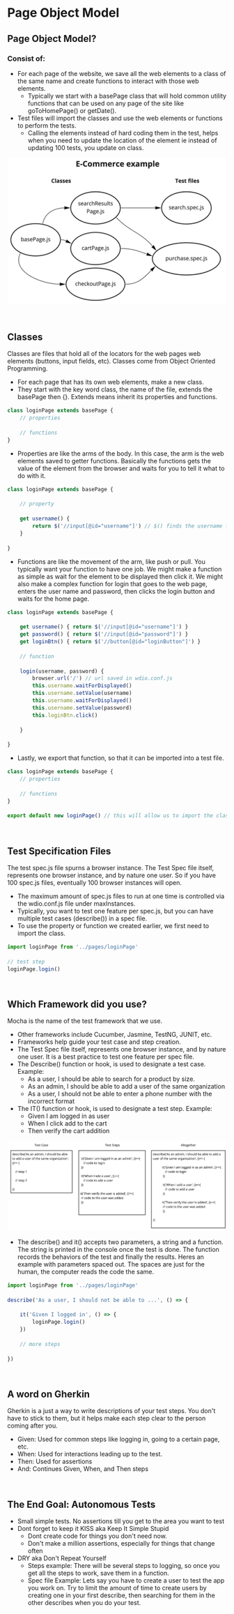 # Page Object Model 


## Page Object Model?

### Consist of: 
- For each page of the website, we save all the web elements to a class of the same name and create functions to interact with those web elements. 
    - Typically we start with a basePage class that will hold common utility functions that can be used on any page of the site like goToHomePage() or getDate(). 
- Test files will import the classes and use the web elements or functions to perform the tests.
    - Calling the elements instead of hard coding them in the test, helps when you need to update the location of the element ie instead of updating 100 tests, you update on class.

![alt text](../imgs/pom_example.jpg "page object example")

<br>

## Classes

Classes are files that hold all of the locators for the web pages web elements (buttons, input fields, etc). Classes come from Object Oriented Programming.
- For each page that has its own web elements, make a new class.
- They start with the key word class, the name of the file, extends the basePage then {}. Extends means inherit its properties and functions.  
``` javascript
class loginPage extends basePage {
    // properties

    // functions
}
```
- Properties are like the arms of the body. In this case, the arm is the web elements saved to getter functions. Basically the functions gets the value of the element from the browser and waits for you to tell it what to do with it. 

``` javascript
class loginPage extends basePage {

    // property

    get username() {
        return $('//input[@id="username"]') // $() finds the username field, when this property is called, then returns the element ID from the browser
    }

}
```

- Functions are like the movement of the arm, like push or pull. You typically want your function to have one job. We might make a function as simple as wait for the element to be displayed then click it. We might also make a complex function for login that goes to the web page, enters the user name and password, then clicks the login button and waits for the home page. 

``` javascript
class loginPage extends basePage {

    get username() { return $('//input[@id="username"]') }
    get password() { return $('//input[@id="password"]') }
    get loginBtn() { return $('//button[@id="loginButton"]') }

    // function

    login(username, password) {
        browser.url('/') // url saved in wdio.conf.js
        this.username.waitForDisplayed()
        this.username.setValue(username) 
        this.username.waitForDisplayed()
        this.username.setValue(password)
        this.loginBtn.click()

    }

}
```


- Lastly, we export that function, so that it can be imported into a test file. 

``` javascript
class loginPage extends basePage {
    // properties

    // functions
}

export default new loginPage() // this will allow us to import the class later
```

<br>

## Test Specification Files

The test spec.js file spurns a browser instance. The Test Spec file itself, represents one browser instance, and by nature one user. So if you have 100 spec.js files, eventually 100 browser instances will open. 
- The maximum amount of spec.js files to run at one time is controlled via the wdio.conf.js file under maxInstances.
- Typically, you want to test one feature per spec.js, but you can have multiple test cases (describe()) in a spec file.
- To use the property or function we created earlier, we first need to import the class.

``` javascript
import loginPage from '../pages/loginPage'

// test step
loginPage.login()

```


<br>


## Which Framework did you use?

Mocha is the name of the test framework that we use. 
- Other frameworks include Cucumber, Jasmine, TestNG, JUNIT, etc.
- Frameworks help guide your test case and step creation. 
- The Test Spec file itself, represents one browser instance, and by nature one user. It is a best practice to test one feature per spec file.
- The Describe() function or hook, is used to designate a test case. Example: 
    - As a user, I should be able to search for a product by size.
    - As an admin, I should be able to add a user of the same organization
    - As a user, I should not be able to enter a phone number with the incorrect format
- The IT() function or hook, is used to designate a test step. Example:
    - Given I am logged in as user
    - When I click add to the cart
    - Then verify the cart addition

![alt text](../imgs/describe_it.jpg "mocha describe and it")


- The describe() and it() accepts two parameters, a string and a function. The string is printed in the console once the test is done. The function records the behaviors of the test and finally the results. Heres an example with parameters spaced out. The spaces are just for the human, the computer reads the code the same.

``` javascript
import loginPage from '../pages/loginPage'

describe('As a user, I should not be able to ...', () => {
        
    it('Given I logged in', () => {
        loginPage.login()
    })

    // more steps
        
})
```


<br>


## A word on Gherkin 

Gherkin is a just a way to write descriptions of your test steps. You don't have to stick to them, but it helps make each step clear to the person coming after you.
- Given: Used for common steps like logging in, going to a certain page, etc.
- When: Used for interactions leading up to the test.
- Then: Used for assertions
- And: Continues Given, When, and Then steps

<br>

## The End Goal: Autonomous Tests 
- Small simple tests. No assertions till you get to the area you want to test
- Dont forget to keep it KISS aka Keep It Simple Stupid
	- Dont create code for things you don't need now.
	- Don't make a million assertions, especially for things that change often
- DRY aka Don't Repeat Yourself
	- Steps example: There will be several steps to logging, so once you get all the steps to work, save them in a function.
	- Spec file Example: Lets say you have to create a user to test the app you work on. Try to limit the amount of time to create users by creating one in your first describe, then searching for them in the other describes when you do your test.